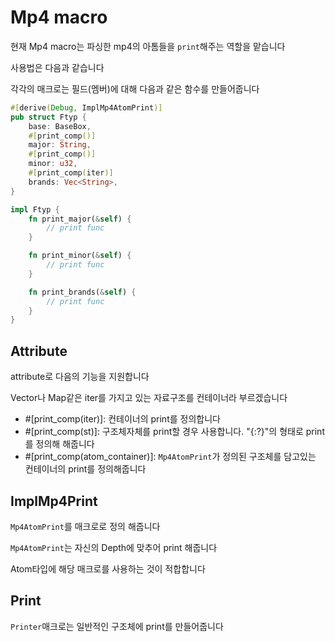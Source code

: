 # Mp4 macro

현재 Mp4 macro는 파싱한 mp4의 아톰들을 `print`해주는 역할을 맡습니다

사용법은 다음과 같습니다

각각의 매크로는 필드(멤버)에 대해 다음과 같은 함수를 만들어줍니다

```rust
#[derive(Debug, ImplMp4AtomPrint)]
pub struct Ftyp {
    base: BaseBox,
    #[print_comp()]
    major: String,
    #[print_comp()]
    minor: u32,
    #[print_comp(iter)]
    brands: Vec<String>,
}

impl Ftyp {
    fn print_major(&self) {
        // print func
    }

    fn print_minor(&self) {
        // print func
    }

    fn print_brands(&self) {
        // print func
    }
}

```

## Attribute

attribute로 다음의 기능을 지원합니다

Vector나 Map같은 iter를 가지고 있는 자료구조를 컨테이너라 부르겠습니다

* #[print_comp(iter)]: 컨테이너의 print를 정의합니다
* #[print_comp(st)]: 구조체자체를 print할 경우 사용합니다. "{:?}"의 형태로 print를 정의해 해줍니다
* #[print_comp(atom_container)]: `Mp4AtomPrint`가 정의된 구조체를 담고있는 컨테이너의 print를 정의해줍니다

## ImplMp4Print

`Mp4AtomPrint`를 매크로로 정의 해줍니다

`Mp4AtomPrint`는 자신의 Depth에 맞추어 print 해줍니다

Atom타입에 해당 매크로를 사용하는 것이 적합합니다

## Print

`Printer`매크로는 일반적인 구조체에 print를 만들어줍니다